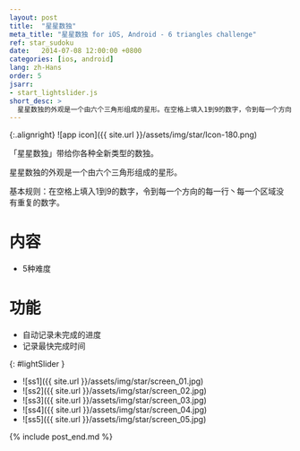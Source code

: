 ```yaml
---
layout: post
title:  "星星数独"
meta_title: "星星数独 for iOS, Android - 6 triangles challenge"
ref: star_sudoku
date:   2014-07-08 12:00:00 +0800
categories: [ios, android]
lang: zh-Hans
order: 5
jsarr:
- start_lightslider.js
short_desc: >
  星星数独的外观是一个由六个三角形组成的星形。在空格上填入1到9的数字，令到每一个方向的每一行丶每一个区域没有重复的数字。
---
```


{:.alignright}
![app icon]({{ site.url }}/assets/img/star/Icon-180.png)

「星星数独」带给你各种全新类型的数独。

星星数独的外观是一个由六个三角形组成的星形。

基本规则：在空格上填入1到9的数字，令到每一个方向的每一行丶每一个区域没有重复的数字。

# 内容
- 5种难度

# 功能
- 自动记录未完成的进度
- 记录最快完成时间

{: #lightSlider }
*   ![ss1]({{ site.url }}/assets/img/star/screen_01.jpg)
*   ![ss2]({{ site.url }}/assets/img/star/screen_02.jpg)
*   ![ss3]({{ site.url }}/assets/img/star/screen_03.jpg)
*   ![ss4]({{ site.url }}/assets/img/star/screen_04.jpg)
*   ![ss5]({{ site.url }}/assets/img/star/screen_05.jpg)

{% include post_end.md %}